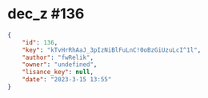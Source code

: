 
# dec_z #136
                
```JSON
{
    "id": 136,
    "key": "kTvHrRhAaJ_3pIzNiBlFuLnC!0oBzGiUzuLcI^1l",
    "author": "fwRelik",
    "owner": "undefined",
    "lisance_key": null,
    "date": "2023-3-15 13:55"
}
```
    